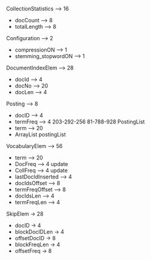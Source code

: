 CollectionStatistics —> 16
- docCount —> 8
- totalLength —> 8

Configuration —> 2
- compressionON —> 1
- stemming_stopwordON —> 1

DocumentIndexElem —> 28
- docId —> 4
- docNo —> 20
- docLen —> 4

Posting —> 8 
- docID —> 4
- termFreq —> 4
  203-292-256
  81-788-928
PostingList
- term —> 20
- ArrayList<Posting> postingList

VocabularyElem —> 56
- term —> 20
- DocFreq —> 4 update 
- CollFreq —> 4 update
- lastDocIdInserted —> 4
- docIdsOffset —> 8
- termFreqOffset —> 8
- docIdsLen —> 4
- termFreqLen —> 4

SkipElem -> 28
- docID -> 4
- blockDocIDLen -> 4
- offsetDocID -> 8
- blockFreqLen -> 4
- offsetFreq -> 8
